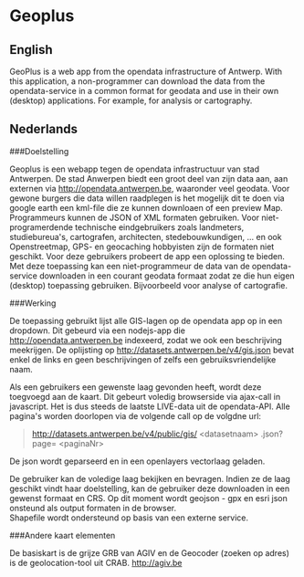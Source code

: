 Geoplus
====

English
----
GeoPlus is a web app from the opendata infrastructure of Antwerp.
With this application, a non-programmer can download the data from the opendata-service in a common format for geodata and use in their own (desktop) applications. For example, for analysis or cartography.

Nederlands 
----

###Doelstelling 

Geoplus is een webapp tegen de opendata infrastructuur van stad Antwerpen.
De stad Anwerpen biedt een groot deel van zijn data aan, aan externen via http://opendata.antwerpen.be, waaronder veel geodata. Voor gewone burgers die data willen raadplegen is het mogelijk dit te doen via google earth een kml-file die ze kunnen downloaen of een preview Map. Programmeurs kunnen de JSON of XML formaten gebruiken. 
Voor niet-programerdende  technische eindgebruikers zoals landmeters, studiebureua's, cartografen, architecten, stedebouwkundigen, ... en ook Openstreetmap, GPS- en geocaching hobbyisten zijn de formaten niet geschikt. 
Voor deze gebruikers probeert de app een oplossing te bieden.  
Met deze toepassing kan een niet-programmeur de data van de opendata-service downloaden in een courant geodata formaat zodat ze die hun eigen (desktop) toepassing gebruiken. Bijvoorbeeld voor analyse of cartografie. 

###Werking

De toepassing gebruikt lijst alle GIS-lagen op de opendata app op in een dropdown. 
Dit gebeurd via een nodejs-app die http://opendata.antwerpen.be indexeerd, zodat we ook een beschrijving meekrijgen. 
De oplijsting op http://datasets.antwerpen.be/v4/gis.json bevat enkel de links en geen beschrijvingen of zelfs een gebruiksvriendelijke naam.

Als een gebruikers een gewenste laag gevonden heeft, wordt deze toegvoegd aan de kaart. 
Dit gebeurt voledig browserside via ajax-call in javascript. Het is dus steeds de laatste LIVE-data uit de opendata-API.
Alle pagina's worden doorlopen via de volgende call op de volgdne url:
> http://datasets.antwerpen.be/v4/public/gis/ &lt;datasetnaam&gt; .json?page= &lt;paginaNr&gt;

De json wordt geparseerd en in een openlayers vectorlaag geladen.

De gebruiker kan de voledige laag bekijken en bevragen. 
Indien ze de laag geschikt vindt haar doelstelling, kan de gebruiker deze downloaden in een gewenst formaat en CRS.
Op dit moment wordt geojson - gpx en esri json onsteund als output formaten in de browser.  
Shapefile wordt ondersteund op basis van een externe service.

###Andere kaart elementen 

De basiskart is de grijze GRB van AGIV en de Geocoder (zoeken op adres) is de geolocation-tool uit CRAB. 
http://agiv.be

